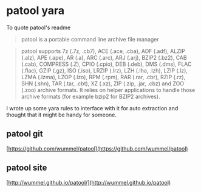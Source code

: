 # patool yara
To quote patool's readme
>patool is a portable command line archive file manager

>patool supports 7z (.7z, .cb7), ACE (.ace, .cba), ADF (.adf), ALZIP (.alz), APE (.ape), AR (.a), ARC (.arc), ARJ (.arj), BZIP2 (.bz2), CAB (.cab), COMPRESS (.Z), CPIO (.cpio), DEB (.deb), DMS (.dms), FLAC (.flac), GZIP (.gz), ISO (.iso), LRZIP (.lrz), LZH (.lha, .lzh), LZIP (.lz), LZMA (.lzma), LZOP (.lzo), RPM (.rpm), RAR (.rar, .cbr), RZIP (.rz), SHN (.shn), TAR (.tar, .cbt), XZ (.xz), ZIP (.zip, .jar, .cbz) and ZOO (.zoo) archive formats. It relies on helper applications to handle those archive formats (for example bzip2 for BZIP2 archives).


I wrote up some yara rules to interface with it for auto extraction and thought that it might be handy for someone.  

## patool git
[https://github.com/wummel/patool](https://github.com/wummel/patool)
## patool site
[http://wummel.github.io/patool/](http://wummel.github.io/patool)



